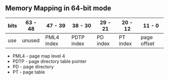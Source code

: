 ## Memory Mapping in 64-bit mode

|bits| 63 - 48 | 47 - 39 | 38 - 30 | 29 - 21 | 20 - 12 | 11 - 0 |
|----|---------|---------|---------|---------|---------|--------|
| use|unused|PML4 index|PDTP index|PD index|PT index|page offset|

- PML4 - page map level 4
- PDTP - page directory table pointer
- PD - page directory
- PT - page table